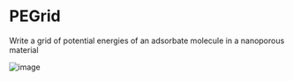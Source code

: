PEGrid
======

Write a grid of potential energies of an adsorbate molecule in a nanoporous material

![image](https://www.dropbox.com/s/2kdo64m8yq092e9/example.png?dl=0)
